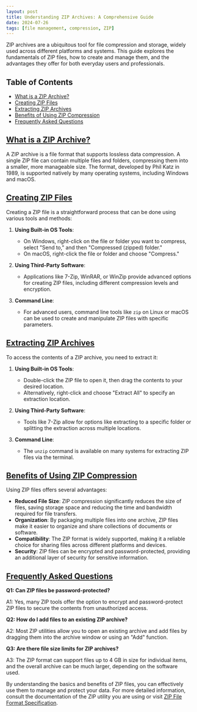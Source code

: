 ```yaml
---
layout: post
title: Understanding ZIP Archives: A Comprehensive Guide
date: 2024-07-26
tags: [file management, compression, ZIP]
---
```


ZIP archives are a ubiquitous tool for file compression and storage, widely used across different platforms and systems. This guide explores the fundamentals of ZIP files, how to create and manage them, and the advantages they offer for both everyday users and professionals.

## Table of Contents
- [What is a ZIP Archive?](#what-is-a-zip-archive)
- [Creating ZIP Files](#creating-zip-files)
- [Extracting ZIP Archives](#extracting-zip-archives)
- [Benefits of Using ZIP Compression](#benefits-of-using-zip-compression)
- [Frequently Asked Questions](#frequently-asked-questions)

## [What is a ZIP Archive?](#what-is-a-zip-archive)

A ZIP archive is a file format that supports lossless data compression. A single ZIP file can contain multiple files and folders, compressing them into a smaller, more manageable size. The format, developed by Phil Katz in 1989, is supported natively by many operating systems, including Windows and macOS.

## [Creating ZIP Files](#creating-zip-files)

Creating a ZIP file is a straightforward process that can be done using various tools and methods:

1. **Using Built-in OS Tools**:
   - On Windows, right-click on the file or folder you want to compress, select "Send to," and then "Compressed (zipped) folder."
   - On macOS, right-click the file or folder and choose "Compress."

2. **Using Third-Party Software**:
   - Applications like 7-Zip, WinRAR, or WinZip provide advanced options for creating ZIP files, including different compression levels and encryption.

3. **Command Line**:
   - For advanced users, command line tools like `zip` on Linux or macOS can be used to create and manipulate ZIP files with specific parameters.

## [Extracting ZIP Archives](#extracting-zip-archives)

To access the contents of a ZIP archive, you need to extract it:

1. **Using Built-in OS Tools**:
   - Double-click the ZIP file to open it, then drag the contents to your desired location.
   - Alternatively, right-click and choose "Extract All" to specify an extraction location.

2. **Using Third-Party Software**:
   - Tools like 7-Zip allow for options like extracting to a specific folder or splitting the extraction across multiple locations.

3. **Command Line**:
   - The `unzip` command is available on many systems for extracting ZIP files via the terminal.

## [Benefits of Using ZIP Compression](#benefits-of-using-zip-compression)

Using ZIP files offers several advantages:

- **Reduced File Size**: ZIP compression significantly reduces the size of files, saving storage space and reducing the time and bandwidth required for file transfers.
- **Organization**: By packaging multiple files into one archive, ZIP files make it easier to organize and share collections of documents or software.
- **Compatibility**: The ZIP format is widely supported, making it a reliable choice for sharing files across different platforms and devices.
- **Security**: ZIP files can be encrypted and password-protected, providing an additional layer of security for sensitive information.

## [Frequently Asked Questions](#frequently-asked-questions)

**Q1: Can ZIP files be password-protected?**

A1: Yes, many ZIP tools offer the option to encrypt and password-protect ZIP files to secure the contents from unauthorized access.

**Q2: How do I add files to an existing ZIP archive?**

A2: Most ZIP utilities allow you to open an existing archive and add files by dragging them into the archive window or using an "Add" function.

**Q3: Are there file size limits for ZIP archives?**

A3: The ZIP format can support files up to 4 GB in size for individual items, and the overall archive can be much larger, depending on the software used.

By understanding the basics and benefits of ZIP files, you can effectively use them to manage and protect your data. For more detailed information, consult the documentation of the ZIP utility you are using or visit [ZIP File Format Specification](https://pkware.com/appnote/).

